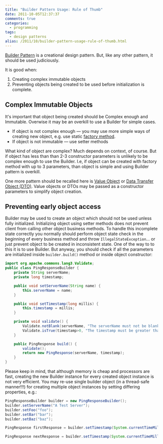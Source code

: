 ```yaml
---
title: "Builder Pattern Usage: Rule of Thumb"
date: 2011-10-05T12:37:37
comments: true
categories:
  - programming
tags:
  - design patterns
alias: /2011/10/builder-pattern-usage-rule-of-thumb.html
---
```


[Builder Pattern][builder] is a creational design pattern. But, like any other pattern, it should be used judiciously.
<!--more-->

It is good when:
 1. Creating complex immutable objects
 2. Preventing objects being created to be used before initialization is complete.

## Complex Immutable Objects

It's important that object being created should be Complex enough and Immutable.
Overwise it may be an overkill to use a Builder for simple cases.

 - If object is not complex enough — you may use more simple ways of creating new object, e.g. use static [factory method](https://en.wikipedia.org/wiki/Factory_method).
 - If object is not immutable — use setter methods

What kind of object are complex? Much depends on context, of course.
But if object has less than than 2-3 constructor parameters is unlikely to be complex enough to use the Builder.
I.e, if object can be created with factory method with up to 3 parameters, than object is simple and using Builder pattern is overkill.

One more pattern should be recalled here is [Value Object](https://en.wikipedia.org/wiki/Value_object) or [Data Transfer Object (DTO)](https://en.wikipedia.org/wiki/Data_transfer_object).
Value objects or DTOs may be passed as a constructor parameters to simplify object creation.

## Preventing early object access

Builder may be used to create an object which should not be used unless fully initialized.
Initializing object using setter methods does not prevent client from calling other object business methods. To handle this incomplete state correctly you normally should perform object state check in the beginning of every business method and throw `IllegalStateException`... or just prevent object to be created in inconsistent state.
One of the way to to this it is to use Builder.
But anyway, you should check if all the parameters are initialized inside `builder.build()` method or inside object constructor:

```java
import org.apache.commons.lang3.Validate;
public class PingResponseBuilder {
    private String serverName;
    private long timestamp;

    public void setServerName(String name) {
        this.serverName = name;
    }

    public void setTimestamp(long millis) {
        this.timestamp = millis;
    }

    private void validate() {
        Validate.notBlank(serverName, "The serverName must not be blank");
        Validate.isTrue(timestamp>0, "The timestamp must be greater than zero: %s", timestamp);
    }

    public PingResponse build() {
        validate();
        return new PingResponse(serverName, timestamp);
    }
}
```
Please keep in mind, that although memory is cheap and processors are fast, creating the new Builder instance for every created object instance is not very efficient. You may re-use single builder object (in a thread-safe manner!!!) for creating multiple object instances by setting differing properties, e.g.:

```java
PingResponseBuilder builder = new PingResponseBuilder();
builder.setServerName("A Test Server");
builder.setFoo("foo");
builder.setBar("bar");
builder.setBaz("baz");

PingResponse firstResponse = builder.setTimestamp(System.currentTimeMillis()).build();

PingResponse nextResponse = builder.setTimestamp(System.currentTimeMillis()).build();
```

[builder]: http://en.wikipedia.org/wiki/Builder_pattern "Builder Design Pattern"
